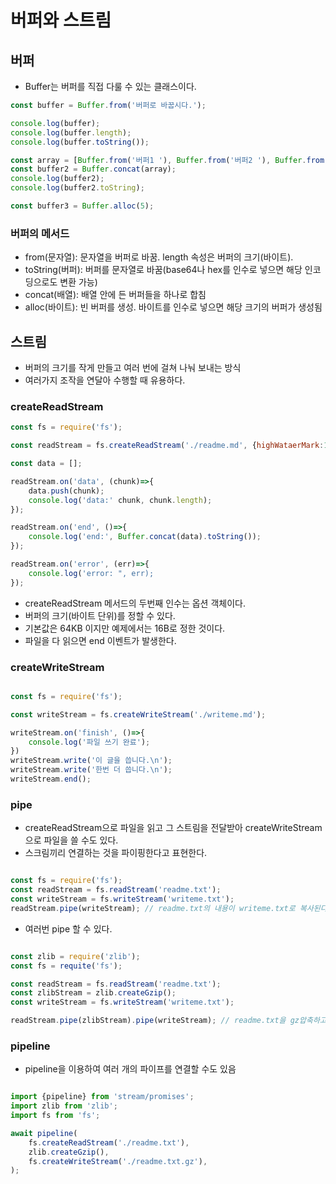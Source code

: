 # 버퍼와 스트림

## 버퍼

- Buffer는 버퍼를 직접 다룰 수 있는 클래스이다.

``` javascript | buffer.js
const buffer = Buffer.from('버퍼로 바꿉시다.');

console.log(buffer);
console.log(buffer.length);
console.log(buffer.toString());

const array = [Buffer.from('버퍼1 '), Buffer.from('버퍼2 '), Buffer.from('버퍼3')];
const buffer2 = Buffer.concat(array);
console.log(buffer2);
console.log(buffer2.toString);

const buffer3 = Buffer.alloc(5);
```

### 버퍼의 메서드

- from(문자열): 문자열을 버퍼로 바꿈. length 속성은 버퍼의 크기(바이트).
- toString(버퍼): 버퍼를 문자열로 바꿈(base64나 hex를 인수로 넣으면 해당 인코딩으로도 변환 가능)
- concat(배열): 배열 안에 든 버퍼들을 하나로 합침
- alloc(바이트): 빈 버퍼를 생성. 바이트를 인수로 넣으면 해당 크기의 버퍼가 생성됨

## 스트림

- 버퍼의 크기를 작게 만들고 여러 번에 걸쳐 나눠 보내는 방식
- 여러가지 조작을 연달아 수행할 때 유용하다.

### createReadStream

```javascript | createReadStream.js
const fs = require('fs');

const readStream = fs.createReadStream('./readme.md', {highWataerMark:16});

const data = [];

readStream.on('data', (chunk)=>{
    data.push(chunk);
    console.log('data:' chunk, chunk.length);
});

readStream.on('end', ()=>{
    console.log('end:', Buffer.concat(data).toString());
});

readStream.on('error', (err)=>{
    console.log('error: ", err);
});
```

- createReadStream 메서드의 두번째 인수는 옵션 객체이다.
- 버퍼의 크기(바이트 단위)를 정할 수 있다.
- 기본값은 64KB 이지만 예제에서는 16B로 정한 것이다.
- 파일을 다 읽으면 end 이벤트가 발생한다.

### createWriteStream

```javascript | createWriteStream.js

const fs = require('fs');

const writeStream = fs.createWriteStream('./writeme.md');

writeStream.on('finish', ()=>{
    console.log('파일 쓰기 완료');
})
writeStream.write('이 글을 씁니다.\n');
writeStream.write('한번 더 씁니다.\n');
writeStream.end();

```

### pipe

- createReadStream으로 파일을 읽고 그 스트림을 전달받아 createWriteStream으로 파일을 쓸 수도 있다.
- 스크림끼리 연결하는 것을 파이핑한다고 표현한다.

```javascript | pipe.js

const fs = require('fs');
const readStream = fs.readStream('readme.txt');
const writeStream = fs.writeStream('writeme.txt');
readStream.pipe(writeStream); // readme.txt의 내용이 writeme.txt로 복사된다.

```

- 여러번 pipe 할 수 있다.

```javascript | gzip.js

const zlib = require('zlib');
const fs = requite('fs');

const readStream = fs.readStream('readme.txt');
const zlibStream = zlib.createGzip();
const writeStream = fs.writeStream('writeme.txt');

readStream.pipe(zlibStream).pipe(writeStream); // readme.txt을 gz압축하고 writeme.txt로 복사

```

### pipeline

- pipeline을 이용하여 여러 개의 파이프를 연결할 수도 있음

```javascript pipeline.mjs

import {pipeline} from 'stream/promises';
import zlib from 'zlib';
import fs from 'fs';

await pipeline(
    fs.createReadStream('./readme.txt'),
    zlib.createGzip(),
    fs.createWriteStream('./readme.txt.gz'),
);
```
